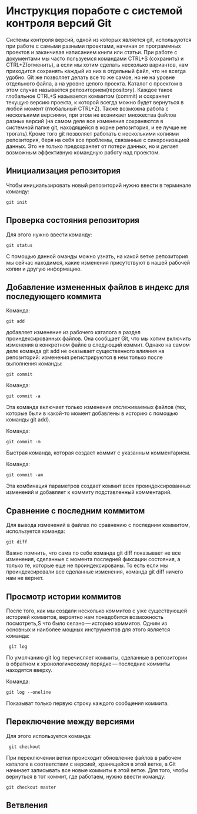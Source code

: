 # **Инструкция поработе с системой контроля версий Git**
Системы контроля версий, одной из которых является git, используются при работе с
самыми разными проектами, начиная от программных проектов и заканчивая написанием
книги или статьи.  При работе с документами мы часто пользуемся командами CTRL+S
(сохранить) и CTRL+Z(отменить), а если мы хотим сделать несколько вариантов, нам
приходится сохранять каждый из них в отдельный файл, что не всегда удобно. Git же
позволяет делать все то же самое, но не на уровне отдельного файла, а на уровне целого проекта. Каталог с проектом в этом случае называется репозиторием(repository). Каждое такое глобальное CTRL+S называется коммитом  (commit) и сохраняет текущую версию проекта, к которой всегда можно будет вернуться в любой момент (глобальный CTRL+Z).
Также возможна работа с несколькими версиями, при этом не возникает множества
файлов разных версий (на самом деле все изменения сохраняются в системной папке git, находящейся в корне репозитория, и ее лучше не трогать).Кроме того git позволяет работать с несколькими копиями репозитория, беря на себя все проблемы, связанные с синхронизацией данных. Это не только предохраняет от потери данных, но и делает возможным эффективную командную работу над проектом. 
## Инициализация репозитория
Чтобы инициальзировать новый репозиторий нужно ввести в терминале команду:

    git init 

## Проверка состояния репозитория
Для этого нужно ввести команду:

    git status

С помощью данной оманды можно узнать, на какой ветке репозитория мы сейчас находимся, какие изменения присутствуют в нашей рабочей копии и другую информацию.

## Добавление измененных файлов в индекс для последующего коммита 
 Команда:

    git add
    
добавляет изменение из рабочего каталога в раздел проиндексированных файлов. Она сообщает Git, что мы хотим включить изменения в конкретном файле в следующий коммит. Однако на самом деле команда git add не оказывает существенного влияния на репозиторий: изменения регистрируются в нем только после выполнения команды:
     
    git commit

Команда:

    git commit -a

Эта команда включает только изменения отслеживаемых файлов (тех, которые были в какой-то момент добавлены в историю с помощью команды git add).

Команда:

    git commit -m

Быстрая команда, которая создает коммит с указанным комментарием.

Команда:

    git commit -am

Эта комбинация параметров создает коммит всех проиндексированных изменений и добавляет к коммиту подставленный комментарий.

## Сравнение с последним коммитом
Для вывода изменений в файлах по сравнению с последним коммитом, используется команда:

    git diff 


Важно помнить, что сама по себе команда git diff показывает не все изменения, сделанные с момента последней фиксации состояния, а только те, которые еще не проиндексированы. То есть если мы проиндексировали все сделанные изменения, команда git diff ничего нам не вернет.

## Просмотр истории коммитов

После того, как мы создали несколько коммитов с уже существующей историей коммитов, вероятно нам понадобится возможность посмотреть,S что было селано — историю коммитов. Одним из основных и наиболее мощных инструментов для этого является команда:

     git log

По умолчанию git log перечисляет коммиты, сделанные в репозитории в обратном к хронологическому порядке — последние коммиты находятся вверху.

Команда:

    git log --oneline

Показыват только первую строку каждого сообщения коммита.

## Переключение между версиями

Для этого используется команда:

     git checkout

При переключении ветки происходит обновление файлов в рабочем каталоге в соответствии с версией, хранящейся в этой ветке, а Git начинает записывать все новые коммиты в этой ветке.
Для того, чтобы вернуться в тот коммит, где работаем, нужно ввести команду:

    git checkout master



## Ветвления

